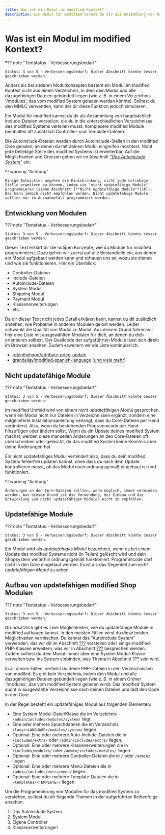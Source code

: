 ```yaml
---
title: Was ist ein Modul im modified Kontext?
description: Ein Modul für modified kannst du dir als Ansammlung von hauptsächlich Include-Dateien vorstellen, die du in die unterschiedlichen Verzeichnisse des modified Systems verteilen musst.
---
```


# Was ist ein Modul im modified Kontext?

??? note "Textstatus - Verbesserungsbedarf"

    Status: 3 von 5 - Verbesserungsbedarf: Dieser Abschnitt könnte besser geschrieben werden. 

Anders als bei anderen Modulkonzepten besteht ein Modul im modified Kontext nicht aus einem Verzeichnis, in dem dein Modul und alle dazugehörigen Dateien gebündelt liegen (wie z. B. in einem Verzeichnis '/modules', das vom modified System geladen werden könnte). Solltest du den MMLC verwenden, kann der dir diese Funktion jedoch simulieren.

Ein Modul für modified kannst du dir als Ansammlung von hauptsächlich Include-Dateien vorstellen, die du in die unterschiedlichen Verzeichnisse des modified Systems verteilen musst. Komplexere modified Module beinhalten oft zusätzlich Controller- und Template-Dateien.

Die Autoinclude-Dateien werden durch Autoinclude-Stellen in den modified Core geladen, an denen du mit deinem Modul eingreifen möchtest. Nicht jede beliebige Stelle des modified Systems ist erweiterbar. Auf die Möglichkeiten und Grenzen gehen wir im Abschnitt [_"Das Autoinclude System"_](#) ein.

!!! warning "Achtung"

    Einige Entwickler umgehen die Einschränkung, nicht jede beliebige Stelle erweitern zu können, indem sie "nicht updatefähige Module" programmieren (siehe Abschnitt [*"Nicht updatefähige Module"*](#)). Das kann jedoch nicht empfohlen werden. Nicht updatefähige Module sollten nur im Ausnahmefall programmiert werden.

## Entwicklung von Modulen

??? note "Textstatus - Verbesserungsbedarf"

    Status: 3 von 5 - Verbesserungsbedarf: Dieser Abschnitt könnte besser geschrieben werden. 

Dieser Text erklärt dir die nötigen Konzepte, wie du Module für modified programmierst. Dazu gehen wir zuerst auf alle Bestandteile ein, aus denen ein Modul aufgebaut werden kann und schauen uns an, wozu sie dienen und wie sie funktionieren. Hier ein Überblick:

- Controller-Dateien
- Include-Dateien
- Autoinclude-Dateien
- System Modul
- Shipping Modul
- Payment Modul
- Klassenerweiterungen
- etc.

Da dir dieser Text nicht jedes Detail erklären kann, kannst du dir zusätzlich ansehen, wie Probleme in anderen Modulen gelöst werden. Leider schwankt die Qualität von Modul zu Modul. Aus diesem Grund führen wir hier eine Liste mit ausgewählten Modulen für dich, an denen du dich orientieren solltest. Der Quellcode der aufgeführten Module lässt sich direkt im Browser ansehen. Zudem erweitern wir die Liste kontinuierlich:

-   [robinthehood/attribute-price-update](https://github.com/RobinTheHood/attribute-price-update)
-   [grandeljay/modified-spanish-language](https://github.com/grandeljay/modified-spanish-language) ([und viele mehr](https://github.com/grandeljay?tab=repositories&q=modified-shop&type=source&language=php))

## Nicht updatefähige Module

??? note "Textstatus - Verbesserungsbedarf"

    Status: 3 von 5 - Verbesserungsbedarf: Dieser Abschnitt könnte besser geschrieben werden. 

Im modified Umfeld wird von einem _nicht updatefähigen Modul_ gesprochen, wenn ein Modul nicht nur Dateien in Verzeichnissen ergänzt, sondern eine mitgelieferte Installationsanleitung verlangt, dass du Core-Dateien per Hand veränderst. Also, wenn du bestehenden Programmcode per Hand hinzufügen oder ändern sollst. Wenn du ein Update deines modified System machst, werden diese manuellen Änderungen an den Core-Dateien oft überschrieben oder gelöscht, da das modified System keine Kenntnis über deine Änderungen hat.

Ein nicht updatefähiges Modul verhindert also, dass du dein modified System fehlerfrei updaten kannst, ohne dass du nach dem Update kontrollieren musst, ob das Modul noch ordnungsgemäß eingebaut ist und funktioniert.

!!! warning "Achtung"

    Änderungen an den Core-Dateien sollten, wenn möglich, immer vermieden werden. Aus diesem Grund ist die Verwendung, der Einbau und die Entwicklung von nicht updatefähigen Modulen nicht zu empfehlen.

## Updatefähige Module

??? note "Textstatus - Verbesserungsbedarf"

    Status: 3 von 5 - Verbesserungsbedarf: Dieser Abschnitt könnte besser geschrieben werden. 

Ein Modul wird als _updatefähiges Modul_ bezeichnet, wenn es bei einem Update des modified Systems nicht (in Teilen) gelöscht wird und dein Shopsystem weiterhin ordnungsgemäß funktioniert. Programmcode darf nicht in den Core eingebaut werden. Es ist als das Gegenteil zum _nicht updatefähigen Modul_ zu sehen.

## Aufbau von updatefähigen modified Shop Modulen

??? note "Textstatus - Verbesserungsbedarf"

    Status: 3 von 5 - Verbesserungsbedarf: Dieser Abschnitt könnte besser geschrieben werden. 

[comment]: <> (TODO: add links to sections)

Grundsätzlich gibt es zwei Möglichkeiten, wie du updatefähige Module in modified aufbauen kannst. In den meisten Fällen wirst du diese beiden Möglichkeiten vermischen. Du kannst das "Autoinclude System" verwenden, das wir dir im Abschnitt [???](#) vorstellen oder einige modified-PHP-Klassen erweitern, was wir in Abschnitt [???](#) besprechen werden. Zudem solltest du dein Modul immer über eine System Modul-Klasse verwalten bzw. ins System einbinden, was Thema in Abschnitt [???](#) sein wird.

In all diesen Fällen, verteilst du deine PHP-Dateien in den Verzeichnissen von modifed. Es gibt kein Verzeichnis, indem dein Modul und alle dazugehörigen Dateien gebündelt liegen (wie z. B. in einem Ordner '/modules', das vom modified System geladen wird). Das modified System sucht in ausgewählte Verzeichnisse nach deinen Dateien und lädt den Code in den Core.

In der Regel besteht ein updatefähiges Modul aus folgenden Elementen:

-   Eine System Modul-Datei/Klasse die im Verzeichnis `/admin/includes/modules/system/` liegt.
-   Eine oder mehrere Sprachdateien die im Verzeichnis `/lang/<LANGUAGE>/modules/system/` liegen.
-   Optional: Eine oder mehrere Auto-Include-Dateien die in `/includes/extra/` oder `/admin/includes/extra/` liegen.
-   Optional: Eine oder mehrere Klassenerweiterungen die in `/includes/modules/` oder `/admin/includes/modules/` liegen.
-   Optional: Eine oder mehrere Controller-Dateien die in `/` oder `/admin/` liegen
-   Optional: Eine oder mehrere Menü-Dateien die in `/admin/includes/extra/menu/` liegen.
-   Optional: Eine oder mehrere Template-Dateien die in `/templates/<TEMPLATE>/` liegen.

Um die Programmierung von Modulen für das modified System zu verstehen, solltest du dir folgende Themen in der aufgeführten Reihenfolge ansehen:

1. Das Autoinclude System
1. System Modul
1. Eigene Controller
1. Klassenerweiterungen
